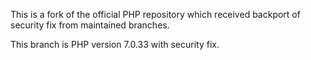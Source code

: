 This is a fork of the official PHP repository which received backport of security fix from maintained branches.

This branch is PHP version 7.0.33 with security fix.

